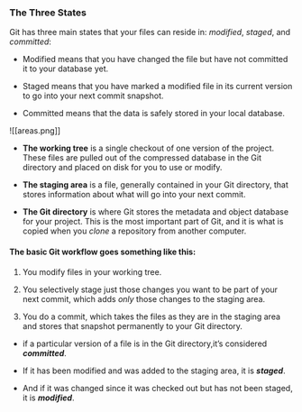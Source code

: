 ### The Three States

Git has three main states that your files can reside in: _modified_, _staged_, and _committed_:
-   Modified means that you have changed the file but have not committed it to your database yet.
    
-   Staged means that you have marked a modified file in its current version to go into your next commit snapshot.
    
-   Committed means that the data is safely stored in your local database.

![[areas.png]]


- **The working tree** is a single checkout of one version of the project. These files are pulled out of the compressed database in the Git directory and placed on disk for you to use or modify.
	
- **The staging area** is a file, generally contained in your Git directory, that stores information about what will go into your next commit.
	
- **The Git directory** is where Git stores the metadata and object database for your project. This is the most important part of Git, and it is what is copied when you _clone_ a repository from another computer.


#### The basic Git workflow goes something like this:

1.  You modify files in your working tree.
    
2.  You selectively stage just those changes you want to be part of your next commit, which adds _only_ those changes to the staging area.
    
3.  You do a commit, which takes the files as they are in the staging area and stores that snapshot permanently to your Git directory.


- if a particular version of a file is in the Git directory,it’s considered **_committed_**.
	
- If it has been modified and was added to the staging area, it is **_staged_**.
	
- And if it was changed since it was checked out but has not been staged, it is **_modified_**.
